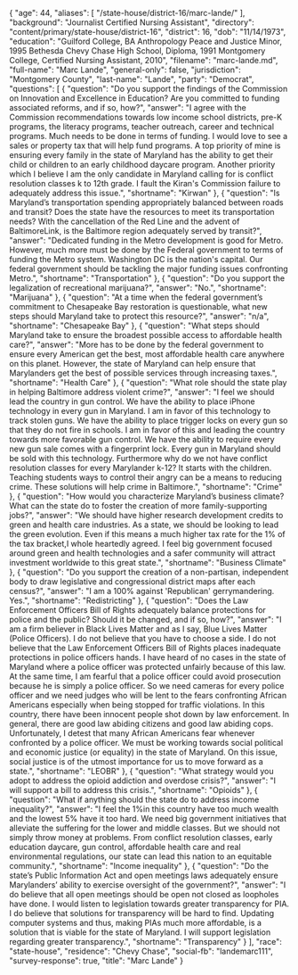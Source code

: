 {
  "age": 44,
  "aliases": [
    "/state-house/district-16/marc-lande/"
  ],
  "background": "Journalist Certified Nursing Assistant",
  "directory": "content/primary/state-house/district-16",
  "district": 16,
  "dob": "11/14/1973",
  "education": "Guilford College, BA Anthropology Peace and Justice Minor, 1995 Bethesda Chevy Chase High School, Diploma, 1991 Montgomery College, Certified Nursing Assistant, 2010",
  "filename": "marc-lande.md",
  "full-name": "Marc Lande",
  "general-only": false,
  "jurisdiction": "Montgomery County",
  "last-name": "Lande",
  "party": "Democrat",
  "questions": [
    {
      "question": "Do you support the findings of the Commission on Innovation and Excellence in Education? Are you committed to funding associated reforms, and if so, how?",
      "answer": "I agree with the Commission recommendations towards low income school districts, pre-K programs, the literacy programs, teacher outreach, career and technical programs.  Much needs to be done in terms of funding.   I would love to see a sales or property tax that will help fund programs.   A top priority of mine is ensuring every family in the state of Maryland has the ability to get their child or children to an early childhood daycare program.   Another priority which I believe I am the only candidate in  Maryland calling for is conflict resolution classes k to 12th grade.  I fault the Kiran's Commission failure to adequately address this issue.",
      "shortname": "Kirwan"
    },
    {
      "question": "Is Maryland’s transportation spending appropriately balanced between roads and transit? Does the state have the resources to meet its transportation needs? With the cancellation of the Red Line and the advent of BaltimoreLink, is the Baltimore region adequately served by transit?",
      "answer": "Dedicated funding in the Metro development is good for Metro. However, much more must be done by the Federal government to terms of funding the Metro system. Washington DC is the nation's capital.  Our federal government should be tackling the major funding issues confronting Metro.",
      "shortname": "Transportation"
    },
    {
      "question": "Do you support the legalization of recreational marijuana?",
      "answer": "No.",
      "shortname": "Marijuana"
    },
    {
      "question": "At a time when the federal government’s commitment to Chesapeake Bay restoration is questionable, what new steps should Maryland take to protect this resource?",
      "answer": "n/a",
      "shortname": "Chesapeake Bay"
    },
    {
      "question": "What steps should Maryland take to ensure the broadest possible access to affordable health care?",
      "answer": "More has to be done by the federal government to ensure every American get the best, most affordable health care anywhere on this planet.  However, the state of Maryland can help ensure that Marylanders get the best of possible services through increasing taxes.",
      "shortname": "Health Care"
    },
    {
      "question": "What role should the state play in helping Baltimore address violent crime?",
      "answer": "I feel we should lead the country in gun control.  We have the ability to place iPhone technology in every gun in Maryland. I am in favor of this technology to track stolen guns.  We have the ability to place trigger locks  on every gun so that they do not fire in schools. I am in favor of this and leading the country towards more favorable gun control.  We have the ability to require every new gun sale comes with a fingerprint lock.  Every gun in Maryland should be sold with this technology. Furthermore why do we not have conflict resolution classes for every Marylander k-12?  It starts with the children.  Teaching students ways to control their angry can be a means to reducing crime. These solutions will help crime in Baltimore.",
      "shortname": "Crime"
    },
    {
      "question": "How would you characterize Maryland’s business climate? What can the state do to foster the creation of more family-supporting jobs?",
      "answer": "We should have higher research development credits to green and health care industries.  As a state, we should be looking to lead the green evolution.  Even if this means a much higher tax rate for the 1% of the tax bracket,I whole heartedly agreed.  I feel big government focused around green and health technologies and a safer community will attract investment worldwide to this great state.",
      "shortname": "Business Climate"
    },
    {
      "question": "Do you support the creation of a non-partisan, independent body to draw legislative and congressional district maps after each census?",
      "answer": "I am a 100% against 'Republican' gerrymandering. Yes.",
      "shortname": "Redistricting"
    },
    {
      "question": "Does the Law Enforcement Officers Bill of Rights adequately balance protections for police and the public? Should it be changed, and if so, how?",
      "answer": "I am a firm believer in Black Lives Matter and as I say, Blue Lives Matter (Police Officers). I do not believe that you have to choose a side.   I do not believe that the Law Enforcement Officers Bill of Rights places inadequate protections in police officers hands. I have heard of no cases in the state of Maryland where a police officer was protected unfairly because of this law.  At the same time, I am fearful that a police officer could avoid prosecution because he is simply a police officer.  So we need cameras for every police officer and we need judges who will be lent to the fears confronting African Americans especially when being stopped for traffic violations.  In this country, there have been innocent people shot down by law enforcement.  In general, there are good law abiding citizens and good law abiding cops.  Unfortunately, I detest that many African Americans fear whenever confronted by a police officer.  We must be working towards social political and economic justice (or equality) in the state of Maryland.  On this issue, social justice is of the utmost importance for us to move forward as a state.",
      "shortname": "LEOBR"
    },
    {
      "question": "What strategy would you adopt to address the opioid addiction and overdose crisis?",
      "answer": "I will support a bill to address this crisis.",
      "shortname": "Opioids"
    },
    {
      "question": "What if anything should the state do to address income inequality?",
      "answer": "I feel the 1%in this country have too much wealth and the lowest 5% have it too hard.  We need big government initiatives that alleviate the suffering for the lower and middle classes. But we should not simply throw money at problems.  From conflict resolution classes,  early education daycare, gun control, affordable health care and real environmental regulations, our state can lead this nation to an equitable community.",
      "shortname": "Income inequality"
    },
    {
      "question": "Do the state’s Public Information Act and open meetings laws adequately ensure Marylanders’ ability to exercise oversight of the government?",
      "answer": "I do believe that all open meetings should be open not closed as loopholes have done.  I would listen to legislation towards greater transparency for PIA.  I do believe that solutions for transparency will be hard to find.  Updating computer systems and thus, making PIAs much more affordable, is a solution that is viable for the state of Maryland. I will support legislation regarding greater transparency.",
      "shortname": "Transparency"
    }
  ],
  "race": "state-house",
  "residence": "Chevy Chase",
  "social-fb": "landemarc111",
  "survey-response": true,
  "title": "Marc Lande"
}
